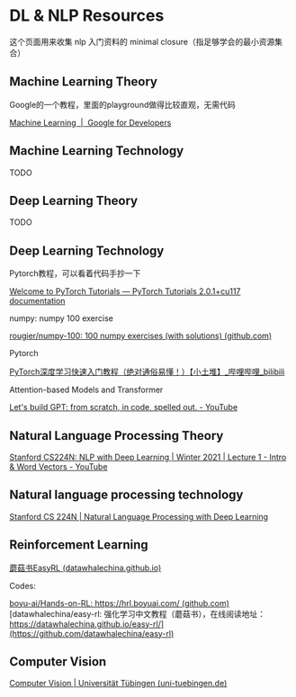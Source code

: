 # DL & NLP Resources

这个页面用来收集 nlp 入门资料的 minimal closure（指足够学会的最小资源集合）

## Machine Learning Theory

Google的一个教程，里面的playground做得比较直观，无需代码

[Machine Learning  |  Google for Developers](https://developers.google.cn/machine-learning/crash-course)

## Machine Learning Technology

TODO

## Deep Learning Theory

TODO

## Deep Learning Technology

Pytorch教程，可以看着代码手抄一下

[Welcome to PyTorch Tutorials — PyTorch Tutorials 2.0.1+cu117 documentation](https://pytorch.org/tutorials/index.html)


numpy: numpy 100 exercise

[rougier/numpy-100: 100 numpy exercises (with solutions) (github.com)](https://github.com/rougier/numpy-100)

Pytorch

[PyTorch深度学习快速入门教程（绝对通俗易懂！）【小土堆】_哔哩哔哩_bilibili](https://www.bilibili.com/video/BV1hE411t7RN/?spm_id_from=333.337.search-card.all.click)

Attention-based Models and Transformer

[Let's build GPT: from scratch, in code, spelled out. - YouTube](https://www.youtube.com/watch?v=kCc8FmEb1nY&t=2s)


## Natural Language Processing Theory

[Stanford CS224N: NLP with Deep Learning | Winter 2021 | Lecture 1 - Intro & Word Vectors - YouTube](https://www.youtube.com/watch?v=rmVRLeJRkl4&list=PLoROMvodv4rOSH4v6133s9LFPRHjEmbmJ)


## Natural language processing technology

[Stanford CS 224N | Natural Language Processing with Deep Learning](https://web.stanford.edu/class/cs224n/)

## Reinforcement Learning

[蘑菇书EasyRL (datawhalechina.github.io)](https://datawhalechina.github.io/easy-rl/#/)

Codes:

[boyu-ai/Hands-on-RL: https://hrl.boyuai.com/ (github.com)](https://github.com/boyu-ai/Hands-on-RL)
[datawhalechina/easy-rl: 强化学习中文教程（蘑菇书），在线阅读地址：https://datawhalechina.github.io/easy-rl/](https://github.com/datawhalechina/easy-rl)

## Computer Vision

[Computer Vision | Universität Tübingen (uni-tuebingen.de)](https://uni-tuebingen.de/fakultaeten/mathematisch-naturwissenschaftliche-fakultaet/fachbereiche/informatik/lehrstuehle/autonomous-vision/lectures/computer-vision/)
